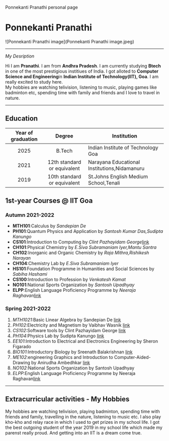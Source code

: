 Ponnekanti Pranathi personal page

# Ponnekanti Pranathi


![Ponnekanti Pranathi image](Ponnekanti Pranathi image.jpeg)

* * *

_My Desription_  
  
Hi I am **Pranathi**. I am from **Andhra Pradesh**. I am currently studying **Btech** in one of the most prestigious institiues of India. I got alloted to **Computer Science and Engineering**in **Indian Institute of Technology(IIT), Goa**. I am really excited to study here.  
My hobbies are watching telivision, listening to music, playing games like badminton etc, spending time with family and friends and I love to travel in nature.

* * *

## **Education**
| Year of graduation | Degree | Institution |
| :------------------: | :------: | -------|
| 2025 | B.Tech | Indian Institute of Technology Goa |
| 2021 | 12th standard or equivalent | Narayana Educational Institutions,Nidamanuru |
| 2019 | 10th standard or equivalent | St.Johns English Medium School,Tenali|








1st-year Courses @ IIT Goa
--------------------------

### Autumn 2021-2022

*   **MTH101**:Calculus by _Sandepian De_
*   **PH101**:Quantum Physics and Application by _Santosh Kumar Das,Sudipta Kanungo_
*   **CS101**:Introduction to Computing by _Clint Pazhayidam George_[link](https://clintpgeorge.github.io/cs-101/autumn-2021/)
*   **CH101**:Physical Chemistry by _E.Siva Subramaniam Iyer,Mantu Santra_
*   **CH102**:Inorganic and Organic Chemistry by _Raja Mithra,Rishikesh Narayan_
*   **CH104**:Chemistry Lab by _E.Siva Subramaniam Iyer_
*   **HS101**:Foundation Programme in Humanities and Social Sciences by _Sabiha Hashami_
*   **CS100**:Introduction to Profession by _Venkatesh Kamat_
*   **NO101**:National Sports Organization by _Santosh Upadhyay_
*   **ELPP**:English Language Proficiency Programme by _Neeraja Raghavan_[link](https://classroom.google.com/u/0/c/MjI3Mjk3MTI0NDMz)

### Spring 2021-2022

1.  _MTH1021_:Basic Linear Algebra by Sandepian De [link](https://classroom.google.com/u/0/c/NDgzOTM2ODM5OTAy)
2.  _PH102_:Electricity and Magnetism by Vaibhav Wasnik [link](https://classroom.google.com/u/0/c/NDgzNTcyNjI1MzU0)
3.  _CS102_:Software tools by Clint Pazhayidam George [link](https://clintpgeorge.github.io/cs-102/spring-2022/)
4.  _PH104_:Physics Lab by Sudipta Kanungo [link](https://classroom.google.com/u/0/c/NDg0MTIwNTE4MzQ1)
5.  _EE101_:Introduction to Electrical and Electronics Engineering by Sheron Figarado
6.  _BIO101_:Introductory Biology by Sreenath Balakrishnan [link](https://classroom.google.com/u/0/c/MzU0MTE1Mzk0MTAz)
7.  _ME102_:engineering Graphics and Introduction to Computer-Aided-Drawing by Anirudha Ambedhkar [link](https://classroom.google.com/u/0/c/NDk0MTA5MzU4Njc5)
8.  _NO102_:National Sports Organization by Santosh Upadhyay
9.  _ELPP_:English Language Proficiency Programme by Neeraja Raghavan[link](https://classroom.google.com/u/0/c/MjI3Mjk3MTI0NDMz)

* * *

Extracurricular activities - My Hobbies
---------------------------------------

My hobbies are watching telivision, playing badminton, spending time with friends and family, travelling in the nature, listening to music etc. I also play kho-kho and relay race in which I used to get prizes in my school life. I got the best outgoing student of the year 2019 in my school life which made my parenst really proud. And getting into an IIT is a dream come true.